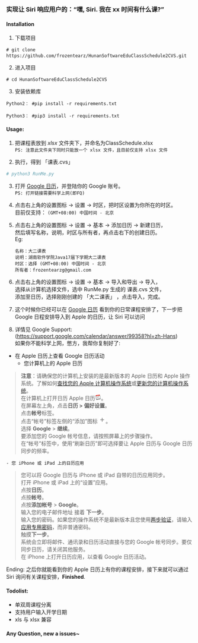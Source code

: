 ### 实现让 Siri 响应用户的：“嘿, Siri. 我在 xx 时间有什么课?”

#### Installation
1.   下载项目
```shell
# git clone https://github.com/frozentearz/HunanSoftwareEduClassSchedule2CVS.git
```
2.   进入项目
```shell
# cd HunanSoftwareEduClassSchedule2CVS
```
3.   安装依赖库
```shell
Python2： #pip install -r requirements.txt

Python3： #pip3 install -r requirements.txt
```

#### Usage:
1. 把课程表放到 *xlsx* 文件夹下，并命名为ClassSchedule.xlsx  
`PS: 注意此文件夹下同时只能放一个 xlsx 文件，且目前仅支持 xlsx 文件`

2. 执行，得到 「课表.cvs」
```Python
# python3 RunMe.py
```

3. 打开 [Google 日历](https://calendar.google.com)，并登陆你的 Google 账号。    
`PS: 打开链接需要科学上网(即FQ)`

4. 点击右上角的设置图标 -> 设置 -> 时区，把时区设置为你所在的时区。  
目前仅支持： `(GMT+08:00) 中国时间 - 北京`

5. 点击右上角的设置图标 -> 设置 -> 基本 -> 添加日历 -> 新建日历，  
然后填写名称，说明，时区与所有者，再点击右下的创建日历。  
Eg: 
    ```
    名称：大二课表
    说明：湖南软件学院Java17届下学期大二课表
    时区：选择 (GMT+08:00) 中国时间 - 北京
    所有者：frozentearzg@gmail.com
    ```

6. 点击右上角的设置图标 -> 设置 -> 基本 -> 导入和导出 -> 导入，  
选择从计算机选择文件，选中 RunMe.py 生成的 课表.cvs 文件，  
添加至日历，选择刚刚创建的 「大二课表」 ，点击导入，完成。

7. 这个时候你已经可以在 [Google 日历](https://calendar.google.com) 看到你的日常课程安排了，下一步把 Google 日程安排导入到 Apple 的日历，让 Siri 可以访问

8. 详情见 Google Support: (https://support.google.com/calendar/answer/99358?hl=zh-Hans)  
如果你不能科学上网，憋方，我帮你复制好了: 

 - 在 Apple 日历上查看 Google 日历活动
    - 您计算机上的 Apple 日历
>**注意**：请确保您的计算机上安装的是最新版本的 Apple 日历和 Apple 操作系统。了解如何[查找您的 Apple 计算机操作系统](https://support.apple.com/HT201260)或[更新您的计算机操作系统](https://support.apple.com/HT201541)。  
在计算机上打开日历 Apple 日历![Apple 日历](./images/AppleCalendar.png)。  
在屏幕左上角，点击**日历 > 偏好设置**。  
点击**帐号**标签。  
点击“帐号”标签左侧的“添加”图标 ![添加](./images/add.png)。  
选择 **Google** > **继续**。  
要添加您的 Google 帐号信息，请按照屏幕上的步骤操作。  
在“帐号”标签中，使用“刷新日历”即可选择要让 Apple 日历与 Google 日历同步的频率。  

    - 您 iPhone 或 iPad 上的日历应用
>您可以将 Google 日历与 iPhone 或 iPad 自带的日历应用同步。  
打开 iPhone 或 iPad 上的“设置”应用。  
点按**日历**。  
点按**帐号**。  
点按**添加帐号** > **Google**。  
输入您的电子邮件地址 接着 **下一步**。  
输入您的密码。如果您的操作系统不是最新版本且您使用[两步验证](https://support.google.com/accounts/answer/180744)，请输入[应用专用密码](https://security.google.com/settings/security/apppasswords)，而非普通密码。  
触摸**下一步**。  
系统会立即将邮件、通讯录和日历活动直接与您的 Google   帐号同步。要仅同步日历，请关闭其他服务。  
在 iPhone 上打开日历应用，以查看 Google 日历活动。  

Ending: 
之后你就能看到你的 Apple 日历上有你的课程安排，接下来就可以通过 Siri 询问有关课程安排，**Finished**.

#### Todolist:
- 单双周课程分离
- 支持用户输入开学日期
- xls 与 xlsx 兼容

#### Any Question, new a issues~